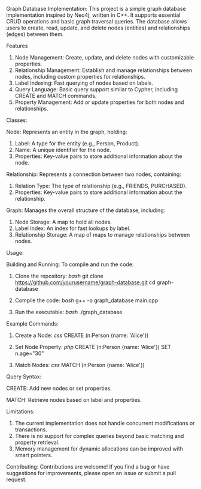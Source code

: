 Graph Database Implementation:
This project is a simple graph database implementation inspired by Neo4j, written in C++. It supports essential CRUD operations and basic graph traversal queries. The database allows users to create, read, update, and delete nodes (entities) and relationships (edges) between them.

Features
1. Node Management: Create, update, and delete nodes with customizable properties.
2. Relationship Management: Establish and manage relationships between nodes, including custom properties for relationships.
3. Label Indexing: Fast querying of nodes based on labels.
4. Query Language: Basic query support similar to Cypher, including CREATE and MATCH commands.
5. Property Management: Add or update properties for both nodes and relationships.

Classes:

Node:
Represents an entity in the graph, holding:
1. Label: A type for the entity (e.g., Person, Product).
2. Name: A unique identifier for the node.
3. Properties: Key-value pairs to store additional information about the node.

Relationship:
Represents a connection between two nodes, containing:
1. Relation Type: The type of relationship (e.g., FRIENDS, PURCHASED).
2. Properties: Key-value pairs to store additional information about the relationship.

Graph:
Manages the overall structure of the database, including:
1. Node Storage: A map to hold all nodes.
2. Label Index: An index for fast lookups by label.
3. Relationship Storage: A map of maps to manage relationships between nodes.

Usage:

Building and Running:
To compile and run the code:

1. Clone the repository:
*bash*
git clone https://github.com/yourusername/graph-database.git
cd graph-database

2. Compile the code:
*bash*
g++ -o graph_database main.cpp

3. Run the executable:
*bash*
./graph_database

Example Commands:

1. Create a Node:
*css*
CREATE (n:Person {name: 'Alice'})

2. Set Node Property:
*php*
CREATE (n:Person {name: 'Alice'}) SET n.age="30"

3. Match Nodes:
*css*
MATCH (n:Person {name: 'Alice'})

Query Syntax:

CREATE: Add new nodes or set properties.

MATCH: Retrieve nodes based on label and properties.

Limitations:
1. The current implementation does not handle concurrent modifications or transactions.
2. There is no support for complex queries beyond basic matching and property retrieval.
3. Memory management for dynamic allocations can be improved with smart pointers.

Contributing:
Contributions are welcome! If you find a bug or have suggestions for improvements, please open an issue or submit a pull request.
